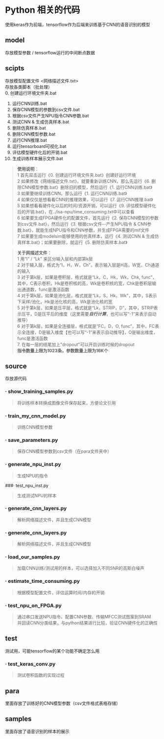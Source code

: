 # Python 相关的代码
使用keras作为前端，tensorflow作为后端来训练基于CNN的语音识别的模型

## model
存放模型参数 / tensorflow运行的中间断点数据

## scipts
存放模型配置文件 <网络描述文件.txt>  
存放各类脚本（批处理）  
0. 创建运行环境文件夹.bat  
1. 运行CNN训练.bat  
2. 保存CNN模型的参数到csv文件.bat  
3. 根据csv文件产生NPU指令CNN参数.bat  
4. 测试CNN & 生成仿真样本.bat  
5. 删除仿真样本.bat  
6. 删除CNN模型参数.bat  
7. 运行CNN推理.bat  
8. 运行tensorboard可视化.bat  
9. 评估模型硬件化后的开销.bat  
10. 生成训练样本展示文件.bat

> **使用说明**：  
> 1 首先双击运行《0. 创建运行环境文件夹.bat》创建好运行环境  
> 2 如果修改《网络描述文件.txt》，就要重新训练CNN，那么先运行《6. 删除CNN模型参数.bat》删除旧的模型，然后运行《1. 运行CNN训练.bat》  
> 3 如果要继续训练CNN，那么运行《1. 运行CNN训练.bat》  
> 4 如果仅仅是想看看CNN的推理效果，可以运行《7. 运行CNN推理.bat》  
> 5 如果想看看硬件化以后的时间/资源开销，可以运行《9. 评估模型硬件化后的开销.bat》，在../isa-npu/time\_consuming.txt中可以查看  
> 6 如果要生成FPGA硬件化的配置文件，首先运行《2. 保存CNN模型的参数到csv文件.bat》，然后运行《3. 根据csv文件--产生NPU指令 & CNN参数.bat》，就能生成NPU指令和CNN参数，并生成FPGA需要的mif文件    
> 7 如果要生成modelsim能够使用的仿真样本，运行《4. 测试CNN & 生成仿真样本.bat》；如果要删除，就运行《5. 删除仿真样本.bat》

> **关于网描述文件**：  
> 1 用“I” / “Lk" 来区分输入层和内部第k层  
> 2 对于输入层，格式为“I，H，W，Ch”，表示输入层是H高，W宽，Ch通道的输入  
> 3 对于第k层，如果是卷积层，格式就是“Lk，C，Hk，Wk，Chk, func”，其中，C表示卷积，Hk是卷积核的高，Wk是卷积核的宽，Chk是卷积层输出通道数，func是激活函数  
> 4 对于第k层，如果是池化层，格式就是“Lk，S，Hk，Wk”，其中，S表示下采样/池化，Hk是池化核的高，Wk是池化核的宽  
> 5 对于第k层，如果是压平层，格式就是“Lk，STRIP，D”，其中，STRIP表示压平，D是压平后的维度（这里需要***自行计算***，也可以写“-1”来表示自动推导）  
> 6 对于第k层，如果是全连接层，格式就是“FC，D，O, func”，其中，FC表示全连接，D是输入维度【也可以写“-1”来表示自动推导】，O是输出维度，func是激活函数  
> 7. 在每一层的结尾加上"dropout"可以开启训练时候的dropout  
> **指令数量上限为1023条，参数数量上限为16K个**

## source
存放源代码

### · show\_training\_samples.py
> 将训练样本转换成图像文件保存起来，方便论文引用

### · train\_my\_cnn\_model.py
> 训练CNN模型参数

### · save\_parameters.py
> 保存CNN模型参数到csv文件（在para文件夹中）  

### · generate\_npu\_inst.py
> 生成NPU的指令  

###· test\_npu\_inst.py  
> 生成测试NPU的样本

### · generate\_cnn\_layers.py
> 解析网络描述文件，并且生成CNN模型

### · generate\_cnn\_layers.py
> 解析网络描述文件，并且生成CNN模型

### · load\_our\_samples.py
> 加载CNN训练/测试用的样本，可以选择加入不同SNR的高斯白噪声

### · estimate\_time\_consuming.py  
> 根据模型配置文件，评估运算时间/内存的开销

### · test\_npu\_on\_FPGA.py
> 通过串口发送NPU指令、配置CNN参数、传输MFCC测试图案到SRAM  
> 并回读CNN分类结果，与python结果进行比较，验证CNN硬件化的正确性

## test
测试用，可能tensorflow的某个功能不确定怎么用

### · test\_keras\_conv.py
> 测试卷积函数的实现过程

## para
里面存放了训练好的CNN模型参数（csv文件格式表格存储）

## samples
里面存放了语音识别的样本的展示